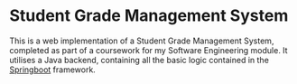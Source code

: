 # Student Grade Management System

This is a web implementation of a Student Grade Management System, completed as part of a coursework for my Software Engineering module. It utilises a Java backend, containing all the basic logic contained in the [Springboot](https://spring.io/projects/spring-boot) framework.
